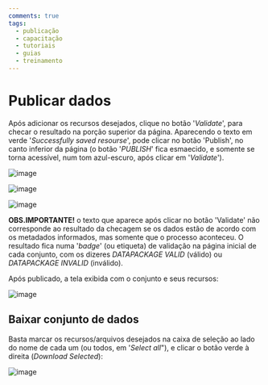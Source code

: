 ```yaml
---
comments: true
tags:
  - publicação
  - capacitação
  - tutoriais
  - guias
  - treinamento
---
```


# Publicar dados

Após adicionar os recursos desejados, clique no botão '_Validate_', para checar o resultado na porção superior da página. Aparecendo o texto em verde '_Successfully saved resourse_', pode clicar no botão 'Publish', no canto inferior da página (o botão '_PUBLISH_' fica esmaecido, e somente se torna acessível, num tom azul-escuro, após clicar em '_Validate_'). 

![image](https://user-images.githubusercontent.com/52294411/235782539-3d554c36-f931-4398-983c-40e732691441.png)

![image](https://user-images.githubusercontent.com/52294411/235782711-44bca63d-11f7-4423-8bb4-1867c5ec6a08.png)

![image](https://user-images.githubusercontent.com/52294411/235782829-d41e5233-374b-4732-9e32-09bce15844e0.png)
	
**OBS.IMPORTANTE!** o texto que aparece após clicar no botão 'Validate' não corresponde ao resultado da checagem se os dados estão de acordo com os metadados informados, mas somente que o processo aconteceu. O resultado fica numa '_badge_' (ou etiqueta) de validação na página inicial de cada conjunto, com os dizeres _DATAPACKAGE VALID_ (válido) ou _DATAPACKAGE INVALID_ (inválido).

Após publicado, a tela exibida com o conjunto e seus recursos:

![image](https://github.com/transparencia-mg/manual-dados-mg/assets/52294411/30b6d1c7-d1e3-470e-9047-6ea2e3395c72)

## Baixar conjunto de dados

Basta marcar os recursos/arquivos desejados na caixa de seleção ao lado do nome de cada um (ou todos, em '_Select all_"), e clicar o botão verde à direita (_Download Selected_):

![image](https://github.com/Andrelamor/manual-abertura-2023-3/assets/52294411/2ab1475d-6ef5-44f9-b051-5da98c93e26c)


